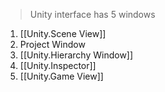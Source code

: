 
> Unity interface has 5 windows
1. [[Unity.Scene View]]
2. Project Window
3. [[Unity.Hierarchy Window]]
4. [[Unity.Inspector]]
5. [[Unity.Game View]]


